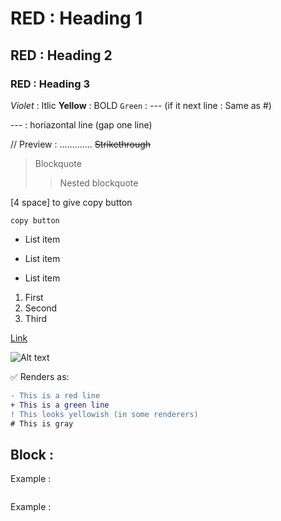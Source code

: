 # RED : Heading 1
## RED : Heading 2
### RED : Heading 3
*Violet* : Itlic
**Yellow** : BOLD
`Green` : 
--- (if it next line : Same as #)

 --- : horiazontal line (gap one line)


// Preview : 
.............
~~Strikethrough~~
> Blockquote
>> Nested blockquote

[4 space] to give copy button

    copy button

    
- List item
* List item
+ List item


1. First
2. Second
3. Third

[Link](https://example.com)

![Alt text](https://via.placeholder.com/100)

✅ Renders as:
```diff : (Must write this line next line will work)
- This is a red line
+ This is a green line
! This looks yellowish (in some renderers)
# This is gray

```


## Block :
Example :
``` c

```
Example :
```cpp

```



